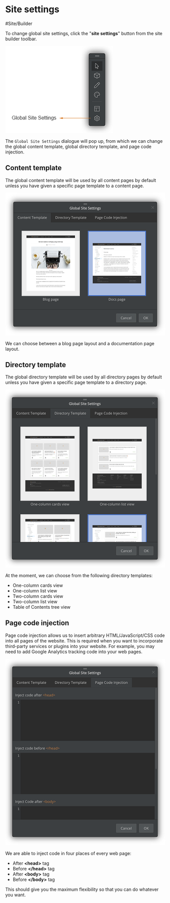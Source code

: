 # Site settings

#Site/Builder 

To change global site settings, click the "**site settings**" button from the site builder toolbar.

![screenshot-sitebuilder-toolbar-site-settings](screenshot-sitebuilder-toolbar-site-settings.png)

The `Global Site Settings` dialogue will pop up, from which we can change the global content template, global directory template, and page code injection.

## Content template

The global content template will be used by all content pages by default unless you have given a specific page template to a content page.

![screen-sitebuilder-global-content-template](screen-sitebuilder-global-content-template.png)

We can choose between a blog page layout and a documentation page layout.

## Directory template

The global directory template will be used by all directory pages by default unless you have given a specific page template to a directory page.

![screen-sitebuilder-global-directory-template](screen-sitebuilder-global-directory-template.png)

At the moment, we can choose from the following directory templates:
* One-column cards view
* One-column list view
* Two-column cards view
* Two-column list view
* Table of Contents tree view

## Page code injection

Page code injection allows us to insert arbitrary HTML/JavaScript/CSS code into all pages of the website. This is required when you want to incorporate third-party services or plugins into your website. For example, you may need to add Google Analytics tracking code into your web pages.

![screen-sitebuilder-global-code-inject](screen-sitebuilder-global-code-inject.png)

We are able to inject code in four places of every web page:
* After **&lt;head&gt;** tag
* Before **&lt;/head&gt;** tag
* After **&lt;body&gt;** tag
* Before **&lt;/body&gt;** tag

This should give you the maximum flexibility so that you can do whatever you want.
